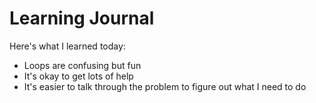 # Learning Journal 

Here's what I learned today:
  
  - Loops are confusing but fun
  - It's okay to get lots of help 
  - It's easier to talk through the problem to figure out what I need to do
   